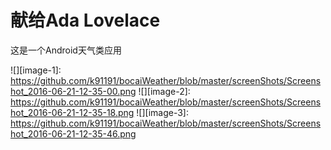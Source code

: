 # 献给Ada Lovelace
这是一个Android天气类应用


![][image-1]:	https://github.com/k91191/bocaiWeather/blob/master/screenShots/Screenshot_2016-06-21-12-35-00.png
![][image-2]:	https://github.com/k91191/bocaiWeather/blob/master/screenShots/Screenshot_2016-06-21-12-35-18.png
![][image-3]:  https://github.com/k91191/bocaiWeather/blob/master/screenShots/Screenshot_2016-06-21-12-35-46.png
